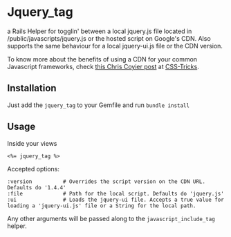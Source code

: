 # Jquery_tag
a Rails Helper for togglin' between a local jquery.js file located in /public/javascripts/jquery.js or the hosted script on Google's CDN.
Also supports the same behaviour for a local jquery-ui.js file or the CDN version.

To know more about the benefits of using a CDN for your common Javascript frameworks, check [this Chris Coyier post](http://css-tricks.com/google-cdn-naming/) at [CSS-Tricks](http://css-tricks.com).

## Installation
Just add the `jquery_tag` to your Gemfile and run `bundle install`

## Usage
Inside your views

    <%= jquery_tag %>

Accepted options:

    :version          # Overrides the script version on the CDN URL. Defaults do '1.4.4'
    :file             # Path for the local script. Defaults do 'jquery.js'
    :ui               # Loads the jquery-ui file. Accepts a true value for loading a 'jquery-ui.js' file or a String for the local path.

Any other arguments will be passed along to the `javascript_include_tag` helper.